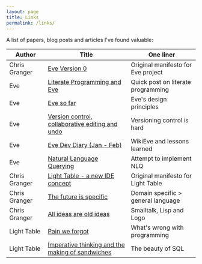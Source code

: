 ```yaml
---
layout: page
title: Links
permalink: /links/
---
```


A list of papers, blog posts and articles I've found valuable:

| Author    | Title        | One liner |
|----------------| ------------ | ----------|
|Chris Granger&nbsp;&nbsp;|[Eve Version 0](http://www.chris-granger.com/2015/08/17/version-0/)|Original manifesto for Eve project|
|Eve|[Literate Programming and Eve](http://eve-lang.com/deepdives/literate.html)|Quick post on literate programming|
|Eve|[Eve so far](http://incidentalcomplexity.com/2014/10/16/retrospective/)|Eve's design principles|
|Eve|[Version control, collaborative editing and undo](http://incidentalcomplexity.com/2015/04/22/version-control/)|Versioning control is hard|
|Eve|[Eve Dev Diary (Jan - Feb)](http://incidentalcomplexity.com/2016/06/10/jan-feb/)|WikiEve and lessons learned|
|Eve|[Natural Language Querying](http://incidentalcomplexity.com/2016/06/14/nlqp/)|Attempt to implement NLQ|
|Chris Granger|[Light Table - a new IDE concept](http://www.chris-granger.com/2012/04/12/light-table-a-new-ide-concept/)|Original manifesto for Light Table|
|Chris Granger|[The future is specific](http://www.chris-granger.com/2012/05/21/the-future-is-specific/)|Domain specific > general language|
|Chris Granger|[All ideas are old ideas](http://www.chris-granger.com/2012/10/05/all-ideas-are-old-ideas/)|Smalltalk, Lisp and Logo|
|Light Table|[Pain we forgot](http://lighttable.com/2014/05/16/pain-we-forgot/)|What's wrong with programming|
|Light Table|[Imperative thinking and the making of sandwiches](http://lighttable.com/2014/07/18/imperative-thinking/)|The beauty of SQL|
